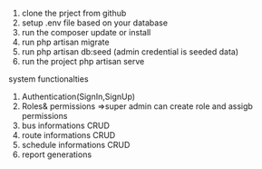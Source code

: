 
1. clone the prject from github
2. setup .env file based on your database
3. run the composer update or install
4. run php artisan migrate
5. run php artisan db:seed (admin credential is seeded data)
6. run the project php artisan serve



system functionalties
1. Authentication(SignIn,SignUp)
2. Roles& permissions =>super admin can create role and assigb permissions
3. bus informations CRUD
4. route informations CRUD
5. schedule informations CRUD
6. report generations